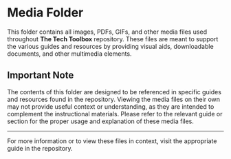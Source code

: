 # Media Folder

This folder contains all images, PDFs, GIFs, and other media files used throughout **The Tech Toolbox** repository. These files are meant to support the various guides and resources by providing visual aids, downloadable documents, and other multimedia elements.

## Important Note

The contents of this folder are designed to be referenced in specific guides and resources found in the repository. Viewing the media files on their own may not provide useful context or understanding, as they are intended to complement the instructional materials. Please refer to the relevant guide or section for the proper usage and explanation of these media files.

---

For more information or to view these files in context, visit the appropriate guide in the repository.
